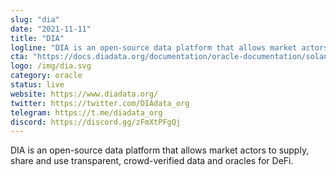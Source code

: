 ```yaml
---
slug: "dia"
date: "2021-11-11"
title: "DIA"
logline: "DIA is an open-source data platform that allows market actors to supply, share and use transparent, crowd-verified data and oracles for DeFi."
cta: "https://docs.diadata.org/documentation/oracle-documentation/solana-oracle"
logo: /img/dia.svg
category: oracle
status: live
website: https://www.diadata.org/
twitter: https://twitter.com/DIAdata_org
telegram: https://t.me/diadata_org
discord: https://discord.gg/zFmXtPFgQj
---
```


DIA is an open-source data platform that allows market actors to supply, share and use transparent, crowd-verified data and oracles for DeFi.
